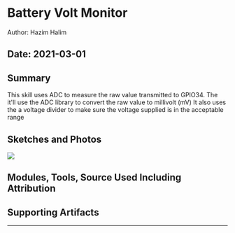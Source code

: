 #  Battery Volt Monitor

Author: Hazim Halim

Date: 2021-03-01
-----

## Summary
This skill uses ADC to measure the raw value transmitted to GPIO34.
The it'll use the ADC library to convert the raw value to millivolt (mV)
It also uses the a voltage divider to make sure the voltage supplied is in the acceptable range

## Sketches and Photos
![](images/batter_volt)

## Modules, Tools, Source Used Including Attribution


## Supporting Artifacts


-----
